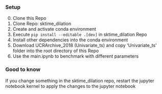 ### Setup ###
0. Clone this Repo
1. Clone Repo: sktime_dilation
2. Create and activate conda environment
3. Execute <code>pip install --editable .[dev]</code> in sktime_dilation Repo
4. Install other dependencies into the conda environment
5. Download UCRArchive_2018 (Univariate_ts) and copy 'Univariate_ts' folder into the root directory of this Repo
6. Use the main.ipynb to benchmark with different parameters

### Good to know ###
If you change something in the sktime_dilation repo, restart the jupyter notebook kernel to apply the changes to the jupyter notebook